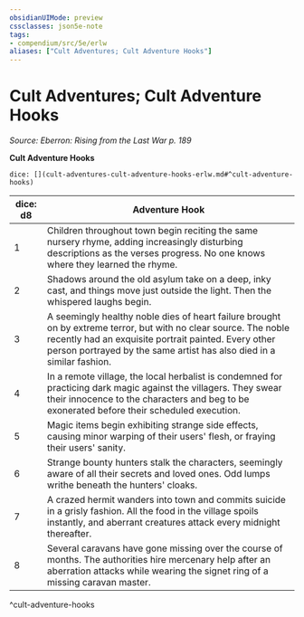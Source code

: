 ```yaml
---
obsidianUIMode: preview
cssclasses: json5e-note
tags:
- compendium/src/5e/erlw
aliases: ["Cult Adventures; Cult Adventure Hooks"]
---
```

# Cult Adventures; Cult Adventure Hooks
*Source: Eberron: Rising from the Last War p. 189* 

**Cult Adventure Hooks**

`dice: [](cult-adventures-cult-adventure-hooks-erlw.md#^cult-adventure-hooks)`

| dice: d8 | Adventure Hook |
|----------|----------------|
| 1 | Children throughout town begin reciting the same nursery rhyme, adding increasingly disturbing descriptions as the verses progress. No one knows where they learned the rhyme. |
| 2 | Shadows around the old asylum take on a deep, inky cast, and things move just outside the light. Then the whispered laughs begin. |
| 3 | A seemingly healthy noble dies of heart failure brought on by extreme terror, but with no clear source. The noble recently had an exquisite portrait painted. Every other person portrayed by the same artist has also died in a similar fashion. |
| 4 | In a remote village, the local herbalist is condemned for practicing dark magic against the villagers. They swear their innocence to the characters and beg to be exonerated before their scheduled execution. |
| 5 | Magic items begin exhibiting strange side effects, causing minor warping of their users' flesh, or fraying their users' sanity. |
| 6 | Strange bounty hunters stalk the characters, seemingly aware of all their secrets and loved ones. Odd lumps writhe beneath the hunters' cloaks. |
| 7 | A crazed hermit wanders into town and commits suicide in a grisly fashion. All the food in the village spoils instantly, and aberrant creatures attack every midnight thereafter. |
| 8 | Several caravans have gone missing over the course of months. The authorities hire mercenary help after an aberration attacks while wearing the signet ring of a missing caravan master. |
^cult-adventure-hooks